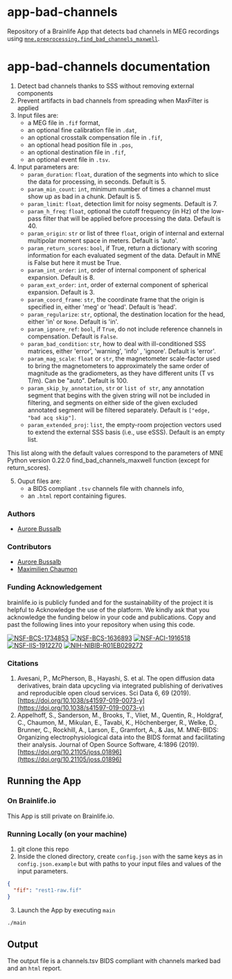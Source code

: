 # app-bad-channels

Repository of a Brainlife App that detects bad channels in MEG recordings using [`mne.preprocessing.find_bad_channels_maxwell`](https://mne.tools/stable/generated/mne.preprocessing.maxwell_filter.html#mne.preprocessing.maxwell_filter).

# app-bad-channels documentation

1) Detect bad channels thanks to SSS without removing external components
2) Prevent artifacts in bad channels from spreading when MaxFilter is applied
3) Input files are:
    * a MEG file in `.fif` format,
    * an optional fine calibration file in `.dat`,
    * an optional crosstalk compensation file in `.fif`,
    * an optional head position file in `.pos`,
    * an optional destination file in `.fif`,
    * an optional event file in `.tsv`.
4) Input parameters are:
    * `param_duration`: `float`, duration of the segments into which to slice the data for processing, in seconds. Default is 5.
    * `param_min_count`: `int`, minimum number of times a channel must show up as bad in a chunk. Default is 5.
    * `param_limit`: `float`, detection limit for noisy segments. Default is 7.
    * `param_h_freq`: `float`, optional the cutoff frequency (in Hz) of the low-pass filter that will be applied before processing the data. Default is 40.
    * `param_origin`: `str` or list of three `float`, origin of internal and external multipolar moment space in meters. Default is 'auto'. 
    * `param_return_scores`: `bool`, if True, return a dictionary with scoring information for each evaluated segment of the data. Default in MNE is False but here it must be True.
    * `param_int_order`: `int`, order of internal component of spherical expansion. Default is 8.
    * `param_ext_order`: `int`, order of external component of spherical expansion. Default is 3.
    * `param_coord_frame`: `str`, the coordinate frame that the origin is specified in, either 'meg' or 'head'. Default is 'head'.
    * `param_regularize`: `str`, optional, the destination location for the head, either 'in' or `None`. Default is 'in'.
    * `param_ignore_ref`: `bool`, if `True`, do not include reference channels in compensation. Default is `False`.
    * `param_bad_condition`: `str`, how to deal with ill-conditioned SSS matrices, either 'error', 'warning', 'info' , 'ignore'. Default is 'error'.
    * `param_mag_scale`: `float` or `str`, the magnetometer scale-factor used to bring the magnetometers to approximately the same order of magnitude as the gradiometers, as they have different units (T vs T/m). Can be "auto". 
Default is 100. 
    * `param_skip_by_annotation`, `str` or `list of str`, any annotation segment that begins with the given string will not be included in filtering, and segments on either side of the given excluded annotated segment will be filtered separately.
Default is `["edge, "bad acq skip"]`.
    * `param_extended_proj`: `list`, the empty-room projection vectors used to extend the external SSS basis (i.e., use eSSS). Default is an empty list.
      
This list along with the default values correspond to the parameters of MNE Python version 0.22.0 find_bad_channels_maxwell function (except for return_scores).

5) Ouput files are:
    * a BIDS compliant `.tsv` channels file with channels info,
    * an `.html` report containing figures.

### Authors
- [Aurore Bussalb](aurore.bussalb@icm-institute.org)

### Contributors
- [Aurore Bussalb](aurore.bussalb@icm-institute.org)
- [Maximilien Chaumon](maximilien.chaumon@icm-institute.org)

### Funding Acknowledgement
brainlife.io is publicly funded and for the sustainability of the project it is helpful to Acknowledge the use of the platform. We kindly ask that you acknowledge the funding below in your code and publications. Copy and past the following lines into your repository when using this code.

[![NSF-BCS-1734853](https://img.shields.io/badge/NSF_BCS-1734853-blue.svg)](https://nsf.gov/awardsearch/showAward?AWD_ID=1734853)
[![NSF-BCS-1636893](https://img.shields.io/badge/NSF_BCS-1636893-blue.svg)](https://nsf.gov/awardsearch/showAward?AWD_ID=1636893)
[![NSF-ACI-1916518](https://img.shields.io/badge/NSF_ACI-1916518-blue.svg)](https://nsf.gov/awardsearch/showAward?AWD_ID=1916518)
[![NSF-IIS-1912270](https://img.shields.io/badge/NSF_IIS-1912270-blue.svg)](https://nsf.gov/awardsearch/showAward?AWD_ID=1912270)
[![NIH-NIBIB-R01EB029272](https://img.shields.io/badge/NIH_NIBIB-R01EB029272-green.svg)](https://grantome.com/grant/NIH/R01-EB029272-01)

### Citations
1. Avesani, P., McPherson, B., Hayashi, S. et al. The open diffusion data derivatives, brain data upcycling via integrated publishing of derivatives and reproducible open cloud services. Sci Data 6, 69 (2019). [https://doi.org/10.1038/s41597-019-0073-y](https://doi.org/10.1038/s41597-019-0073-y)
2. Appelhoff, S., Sanderson, M., Brooks, T., Vliet, M., Quentin, R., Holdgraf, C., Chaumon, M., Mikulan, E., Tavabi, K., Höchenberger, R., Welke, D., Brunner, C., Rockhill, A., Larson, E., Gramfort, A., & Jas, M. MNE-BIDS: Organizing electrophysiological data into the BIDS format and facilitating their analysis. Journal of Open Source Software, 4:1896 (2019). [https://doi.org/10.21105/joss.01896](https://doi.org/10.21105/joss.01896)

## Running the App 

### On Brainlife.io

This App is still private on Brainlife.io.

### Running Locally (on your machine)

1. git clone this repo
2. Inside the cloned directory, create `config.json` with the same keys as in `config.json.example` but with paths to your input 
   files and values of the input parameters.

```json
{
  "fif": "rest1-raw.fif"
}
```

3. Launch the App by executing `main`

```bash
./main
```

## Output

The output file is a channels.tsv BIDS compliant with channels marked bad and an `html` report.
